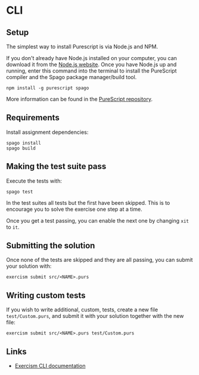 # CLI

## Setup

The simplest way to install Purescript is via Node.js and NPM.

If you don't already have Node.js installed on your computer, you can download it from the [Node.js website][nodejs-website]. Once you have Node.js up and running, enter this command into the terminal to install the PureScript compiler and the Spago package manager/build tool.

```shell
npm install -g purescript spago
```

More information can be found in the [PureScript repository][purescript-repository].

## Requirements

Install assignment dependencies:

```shell
spago install
spago build
```

## Making the test suite pass

Execute the tests with:

```shell
spago test
```

In the test suites all tests but the first have been skipped. This is to encourage you to solve the exercise one step at a time.

Once you get a test passing, you can enable the next one by changing `xit` to `it`.

## Submitting the solution

Once none of the tests are skipped and they are all passing, you can submit your solution with:
```shell
exercism submit src/<NAME>.purs
```

## Writing custom tests

If you wish to write additional, custom, tests, create a new file `test/Custom.purs`, and submit it with your solution together with the new file:

```shell
exercism submit src/<NAME>.purs test/Custom.purs
```

## Links

- [Exercism CLI documentation][docs-exercism-cli]

[docs-exercism-cli]: https://exercism.io/cli
[purescript-repository]: https://github.com/purescript/purescript/blob/master/INSTALL.md
[nodejs-website]: https://nodejs.org/
